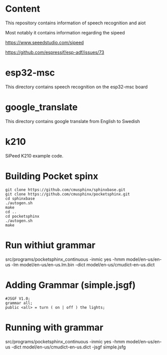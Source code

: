 # Content

This repository contains information of speech recognition and aiot

Most notably it contains information regarding the sipeed

https://www.seeedstudio.com/sipeed

https://github.com/espressif/esp-adf/issues/73

# esp32-msc

This directory contains speech recognition on the esp32-msc board


# google_translate

This directory contains google translate from English to Swedish


# k210

SiPeed K210 example code.


# Building Pocket spinx

    git clone https://github.com/cmusphinx/sphinxbase.git
    git clone https://github.com/cmusphinx/pocketsphinx.git
    cd sphinxbase
    ./autogen.sh
    make
    cd ..
    cd pocketsphinx
    ./autogen.sh
    make


# Run withiut grammar

src/programs/pocketsphinx_continuous -inmic yes -hmm model/en-us/en-us -lm model/en-us/en-us.lm.bin  -dict model/en-us/cmudict-en-us.dict



# Adding Grammar (simple.jsgf)

    #JSGF V1.0;
    grammar all;
    public <all> = turn ( on | off ) the lights;


# Running with grammar


 src/programs/pocketsphinx_continuous -inmic yes -hmm model/en-us/en-us  -dict model/en-us/cmudict-en-us.dict  -jsgf simple.jsfg 


